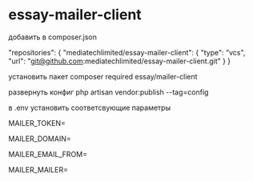 # essay-mailer-client
добавить в composer.json

"repositories": {
    "mediatechlimited/essay-mailer-client": {
        "type": "vcs",
        "url": "git@github.com:mediatechlimited/essay-mailer-client.git"
    }
}

установить пакет composer required essay/mailer-client

развернуть конфиг php artisan vendor:publish --tag=config

в .env установить соответсвующие параметры

MAILER_TOKEN=

MAILER_DOMAIN=

MAILER_EMAIL_FROM=

MAILER_MAILER=